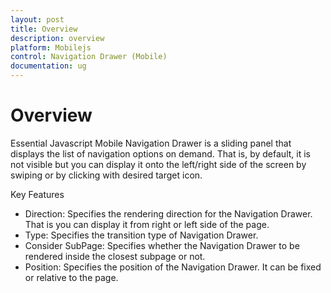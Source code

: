 ```yaml
---
layout: post
title: Overview
description: overview
platform: Mobilejs
control: Navigation Drawer (Mobile)
documentation: ug
---
```


# Overview

Essential Javascript Mobile Navigation Drawer is a sliding panel that displays the list of navigation options on demand. That is, by default, it is not visible but you can display it onto the left/right side of the screen by swiping or by clicking with desired target icon.

Key Features

* Direction: Specifies the rendering direction for the Navigation Drawer. That is you can display it from right or left side of the page.
* Type: Specifies the transition type of Navigation Drawer.
* Consider SubPage: Specifies whether the Navigation Drawer to be rendered inside the closest subpage or not.
* Position: Specifies the position of the Navigation Drawer. It can be fixed or relative to the page.



